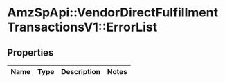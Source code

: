 # AmzSpApi::VendorDirectFulfillmentTransactionsV1::ErrorList

## Properties
Name | Type | Description | Notes
------------ | ------------- | ------------- | -------------

